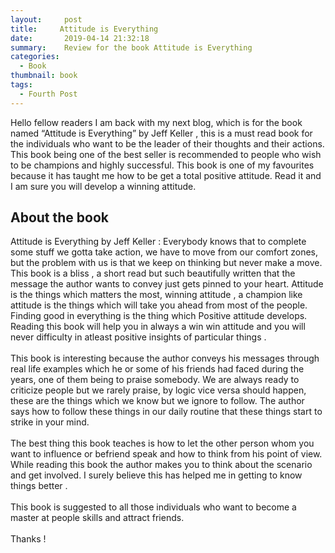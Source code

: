 ```yaml
---
layout:     post
title:     Attitude is Everything
date:       2019-04-14 21:32:18
summary:    Review for the book Attitude is Everything
categories: 
  - Book
thumbnail: book
tags: 
  - Fourth Post
---
```


Hello fellow readers I am back with my next blog, which is for the book named “Attitude is Everything” by Jeff Keller , this is a must read book for the individuals who want to be the leader of their thoughts and their actions. This book being one of the best seller is recommended to people who wish to be champions and highly successful. This book is one of my favourites because it has taught me how to be get a total positive attitude. Read it and I am sure you will develop a winning attitude. <br />

## About the book <br />

Attitude is Everything by Jeff Keller : Everybody knows that to complete some stuff we gotta take action, we have to move from our comfort zones, but the problem with us is that we keep on thinking but never make a move. This book is a bliss , a short read but such beautifully written that the message the author wants to convey just gets pinned to your heart. Attitude is the things which matters the most, winning attitude , a champion like attitude is the things which will take you ahead from most of the people. Finding good in everything is the thing which Positive attitude develops.
Reading this book will help you in always a win win attitude and you will never difficulty in atleast positive insights of particular things . <br />  
This book is interesting because the author conveys his messages through real life examples which he or some of his friends had faced during the years, one of them being to praise somebody. We are always ready to criticize people but we rarely praise, by logic vice versa should happen, these are the things which we know but we ignore to follow. The author says how to follow these things in our daily routine that these things start to strike in your mind. <br />  
The best thing this book teaches is how to let the other person whom you want to influence or befriend speak and how to think from his point of view. While reading this book the author makes you to think about the scenario and get involved. I surely believe this has helped me in getting to know things better .<br />  
This book is suggested to all those individuals who want to become a master at people skills and attract friends.<br />  
Thanks !
